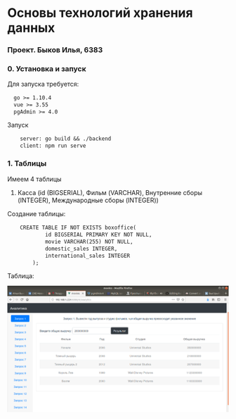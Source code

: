 # Основы технологий хранения данных

### Проект. Быков Илья, 6383

### 0. Установка и запуск

Для запуска требуется:
```
  go >= 1.10.4
  vue >= 3.55
  pgAdmin >= 4.0
```

Запуск

```
    server: go build && ./backend
    client: npm run serve
```
### 1. Таблицы

Имеем 4 таблицы 

1. Касса (id (BIGSERIAL), Фильм (VARCHAR), Внутренние сборы (INTEGER), Международные сборы (INTEGER))

Создание таблицы:

```
    CREATE TABLE IF NOT EXISTS boxoffice(
            id BIGSERIAL PRIMARY KEY NOT NULL,
    		movie VARCHAR(255) NOT NULL,
    		domestic_sales INTEGER,
    		international_sales INTEGER
        );
```

Таблица:

![table1](https://github.com/BykovIlya/Basics_of_storage_technology/blob/master/images/q1.png)
